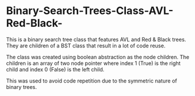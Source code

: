 # Binary-Search-Trees-Class-AVL-Red-Black-

This is a binary search tree class that features AVL and Red & Black trees. They are children of a BST class that result in a lot of code reuse.

The class was created using boolean abstraction as the node children. The children is an array of two node pointer where index 1 (True) is the right child and index 0 (False) is the left child.

This was used to avoid code repetition due to the symmetric nature of binary trees.

